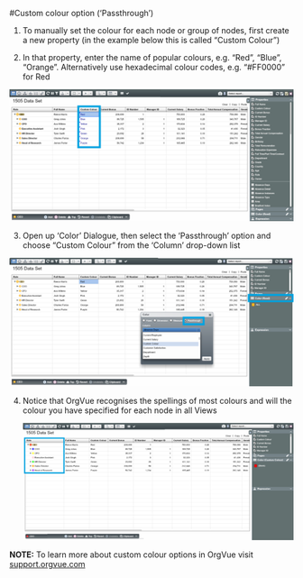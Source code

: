 #Custom colour option (‘Passthrough’)

1. To manually set the colour for each node or group of nodes, first create a new property (in the example below this is called “Custom Colour”)

2. In that property, enter the name of popular colours, e.g. “Red”, “Blue”, “Orange”. Alternatively use hexadecimal colour codes, e.g. “#FF0000” for Red

  ![](5-029.customcolour1.png)

3. Open up ‘Color’ Dialogue, then select the ‘Passthrough’ option and choose “Custom Colour” from the ‘Column’ drop-down list

  ![](5-030.customcolour2.png)

4. Notice that OrgVue recognises the spellings of most colours and will the colour you have specified for each node in all Views

   ![](5I-002.passthrough.png)

**NOTE:** To learn more about custom colour options in OrgVue visit [support.orgvue.com](https://support.orgvue.com/hc/en-us)